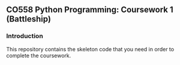 ## CO558 Python Programming: Coursework 1 (Battleship)

### Introduction

This repository contains the skeleton code that you need 
in order to complete the coursework.


